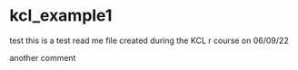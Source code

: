 # kcl_example1
test
this is a test read me file created during the KCL r course on 06/09/22


another comment
